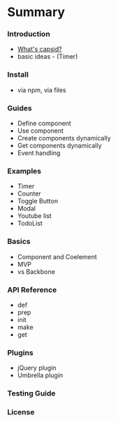# Summary

### Introduction
* [What's capsid?](README.md)
* basic ideas - (Timer)

### Install
* via npm, via files

### Guides
* Define component
* Use component
* Create components dynamically
* Get components dynamically
* Event handling

### Examples
* Timer
* Counter
* Toggle Button
* Modal
* Youtube list
* TodoList

### Basics
* Component and Coelement
* MVP
* vs Backbone

### API Reference
* def
* prep
* init
* make
* get

### Plugins
* jQuery plugin
* Umbrella plugin

### Testing Guide

### License
